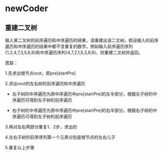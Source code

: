 # newCoder
## 重建二叉树
输入某二叉树的前序遍历和中序遍历的结果，请重建出该二叉树。假设输入的前序遍历和中序遍历的结果中都不含重复的数字。例如输入前序遍历序列{1,2,4,7,3,5,6,8}和中序遍历序列{4,7,2,1,5,3,8,6}，则重建二叉树并返回。

思路：

1.先求出根节点root，即pre[startPre]

2.求出root的左右树的前序遍历和中序遍历

* 左子树的中序遍历为原中序遍历中pre[startPre]的左半部分，根据左子树的中序遍历可得到左子树的前序遍历

* 右子树的中序遍历为原中序遍历中pre[startPre]的右半部分。根据右子树的中序遍历可得到左子树的前序遍历

3.再对左右两部分重复1、2步，求出的

4.左右子树的前序序列第一个元素分别是根节点的左右儿子

5.重复以上步骤
